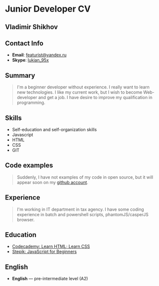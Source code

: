 # Junior Developer CV

## Vladimir Shikhov

## Contact Info
* **Email**: [featurist@yandex.ru](mailto:featurist@yandex.ru)
* **Skype**: [lukian_95x]()

## Summary
>I'm a beginner developer without experience. I really want to learn new technologies. I like my current work, but I wish to become Web-developer and get a job. I have desire to improve my qualification in programming.

## Skills
* Self-education and self-organization skills
* Javascript
* HTML
* CSS
* GIT

## Code examples
>Suddenly, I have not examples of my code in open source, but it will appear soon on my [github account](https://github.com/Featurist505095).

## Experience
>I'm working in IT department in tax agency. I have some coding experience in batch and powershell scripts, phantomJS/casperJS browser. 

## Education
* [Codecademy: Learn HTML; Learn CSS](https://www.codecademy.com/profiles/featurist)
* [Stepik: JavaScript for Beginners](https://stepik.org/users/90772532)

## English
* **English** &mdash; pre-intermediate level (A2)